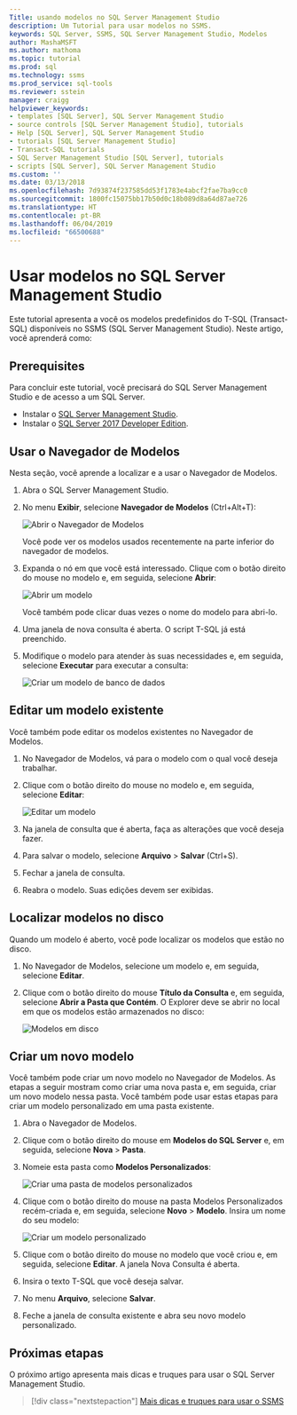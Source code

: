 ```yaml
---
Title: usando modelos no SQL Server Management Studio
description: Um Tutorial para usar modelos no SSMS.
keywords: SQL Server, SSMS, SQL Server Management Studio, Modelos
author: MashaMSFT
ms.author: mathoma
ms.topic: tutorial
ms.prod: sql
ms.technology: ssms
ms.prod_service: sql-tools
ms.reviewer: sstein
manager: craigg
helpviewer_keywords:
- templates [SQL Server], SQL Server Management Studio
- source controls [SQL Server Management Studio], tutorials
- Help [SQL Server], SQL Server Management Studio
- tutorials [SQL Server Management Studio]
- Transact-SQL tutorials
- SQL Server Management Studio [SQL Server], tutorials
- scripts [SQL Server], SQL Server Management Studio
ms.custom: ''
ms.date: 03/13/2018
ms.openlocfilehash: 7d93874f237585dd53f1783e4abcf2fae7ba9cc0
ms.sourcegitcommit: 1800fc15075bb17b50d0c18b089d8a64d87ae726
ms.translationtype: HT
ms.contentlocale: pt-BR
ms.lasthandoff: 06/04/2019
ms.locfileid: "66500688"
---
```

# <a name="use-templates-in-sql-server-management-studio"></a>Usar modelos no SQL Server Management Studio

Este tutorial apresenta a você os modelos predefinidos do T-SQL (Transact-SQL) disponíveis no SSMS (SQL Server Management Studio). Neste artigo, você aprenderá como:

## <a name="prerequisites"></a>Prerequisites

Para concluir este tutorial, você precisará do SQL Server Management Studio e de acesso a um SQL Server.

- Instalar o [SQL Server Management Studio](https://docs.microsoft.com/sql/ssms/download-sql-server-management-studio-ssms).
- Instalar o [SQL Server 2017 Developer Edition](https://www.microsoft.com/sql-server/sql-server-downloads).

## <a name="use-template-browser"></a>Usar o Navegador de Modelos

Nesta seção, você aprende a localizar e a usar o Navegador de Modelos.

1. Abra o SQL Server Management Studio.

2. No menu **Exibir**, selecione **Navegador de Modelos** (Ctrl+Alt+T):

    ![Abrir o Navegador de Modelos](media/templates-ssms/templatebrowser.png)

    Você pode ver os modelos usados recentemente na parte inferior do navegador de modelos.

3. Expanda o nó em que você está interessado. Clique com o botão direito do mouse no modelo e, em seguida, selecione **Abrir**:

    ![Abrir um modelo](media/templates-ssms/opentemplate.png)

    Você também pode clicar duas vezes o nome do modelo para abri-lo.

4. Uma janela de nova consulta é aberta. O script T-SQL já está preenchido.

5. Modifique o modelo para atender às suas necessidades e, em seguida, selecione **Executar** para executar a consulta:

    ![Criar um modelo de banco de dados](media/templates-ssms/createdbtemplate.png)

## <a name="edit-an-existing-template"></a>Editar um modelo existente

Você também pode editar os modelos existentes no Navegador de Modelos.  

1. No Navegador de Modelos, vá para o modelo com o qual você deseja trabalhar.

2. Clique com o botão direito do mouse no modelo e, em seguida, selecione **Editar**:

    ![Editar um modelo](media/templates-ssms/edittemplate.png)

3. Na janela de consulta que é aberta, faça as alterações que você deseja fazer.

4. Para salvar o modelo, selecione **Arquivo** > **Salvar** (Ctrl+S).

5. Fechar a janela de consulta.

6. Reabra o modelo. Suas edições devem ser exibidas.

## <a name="locate-templates-on-disk"></a>Localizar modelos no disco

Quando um modelo é aberto, você pode localizar os modelos que estão no disco.

1. No Navegador de Modelos, selecione um modelo e, em seguida, selecione **Editar**.

2. Clique com o botão direito do mouse **Título da Consulta** e, em seguida, selecione **Abrir a Pasta que Contém**. O Explorer deve se abrir no local em que os modelos estão armazenados no disco: 

   ![Modelos em disco](media/templates-ssms/templatesondisk.png)
  
## <a name="create-a-new-template"></a>Criar um novo modelo

Você também pode criar um novo modelo no Navegador de Modelos. As etapas a seguir mostram como criar uma nova pasta e, em seguida, criar um novo modelo nessa pasta. Você também pode usar estas etapas para criar um modelo personalizado em uma pasta existente. 

1. Abra o Navegador de Modelos.

2. Clique com o botão direito do mouse em **Modelos do SQL Server** e, em seguida, selecione **Nova** > **Pasta**.

3. Nomeie esta pasta como **Modelos Personalizados**:

    ![Criar uma pasta de modelos personalizados](media/templates-ssms/creatingcustomtemplate.png)

4. Clique com o botão direito do mouse na pasta Modelos Personalizados recém-criada e, em seguida, selecione **Novo** > **Modelo**. Insira um nome do seu modelo:

    ![Criar um modelo personalizado](media/templates-ssms/createnewtemplate.png)

5. Clique com o botão direito do mouse no modelo que você criou e, em seguida, selecione **Editar**. A janela Nova Consulta é aberta.

6. Insira o texto T-SQL que você deseja salvar. 

7. No menu **Arquivo**, selecione **Salvar**.

8. Feche a janela de consulta existente e abra seu novo modelo personalizado. 

## <a name="next-steps"></a>Próximas etapas

O próximo artigo apresenta mais dicas e truques para usar o SQL Server Management Studio. 

> [!div class="nextstepaction"]
> [Mais dicas e truques para usar o SSMS](../tutorials/ssms-tricks.md)
